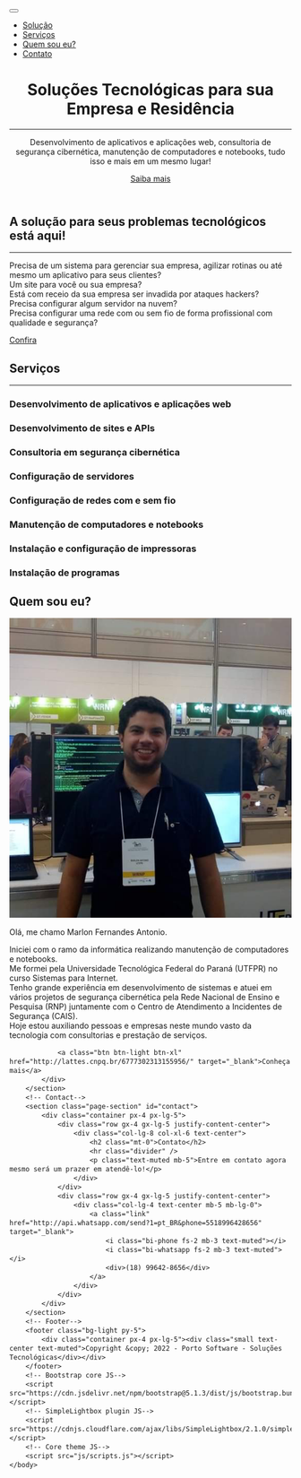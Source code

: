 <!DOCTYPE html>
<html lang="pt_BR">
    <head>
        <meta charset="utf-8" />
        <meta name="viewport" content="width=device-width, initial-scale=1, shrink-to-fit=no" />
        <meta name="description" content="" />
        <meta name="author" content="Marlon Fernandes Antonio" />
        <title>Porto Software - Soluções Tecnológicas</title>
        <!-- Favicon-->
        <link rel="icon" type="image/x-icon" href="assets/favicon.ico" />
        <!-- Bootstrap Icons-->
        <link href="https://cdn.jsdelivr.net/npm/bootstrap-icons@1.8.0/font/bootstrap-icons.css" rel="stylesheet" />
        <!-- Google fonts-->
        <link href="https://fonts.googleapis.com/css?family=Merriweather+Sans:400,700" rel="stylesheet" />
        <link href="https://fonts.googleapis.com/css?family=Merriweather:400,300,300italic,400italic,700,700italic" rel="stylesheet" type="text/css" />
        <!-- SimpleLightbox plugin CSS-->
        <link href="https://cdnjs.cloudflare.com/ajax/libs/SimpleLightbox/2.1.0/simpleLightbox.min.css" rel="stylesheet" />
        <!-- Core theme CSS (includes Bootstrap)-->
        <link href="css/styles.css" rel="stylesheet" />
    </head>
    <body id="page-top">
        <!-- Navigation-->
        <nav class="navbar navbar-expand-lg navbar-light fixed-top py-3" id="mainNav">
            <div class="container px-4 px-lg-5 logo">
                <span class="span_logo"></span>
                <button class="navbar-toggler navbar-toggler-right" type="button" data-bs-toggle="collapse" data-bs-target="#navbarResponsive" aria-controls="navbarResponsive" aria-expanded="false" aria-label="Toggle navigation"><span class="navbar-toggler-icon"></span></button>
                <div class="collapse navbar-collapse" id="navbarResponsive">
                    <ul class="navbar-nav ms-auto my-2 my-lg-0">
                        <li class="nav-item"><a class="nav-link" href="#solution">Solução</a></li>
                        <li class="nav-item"><a class="nav-link" href="#services">Serviços</a></li>
                        <!-- <li class="nav-item"><a class="nav-link" href="#portfolio">Portfolio</a></li> -->
                        <li class="nav-item"><a class="nav-link" href="#me">Quem sou eu?</a></li>
                        <li class="nav-item"><a class="nav-link" href="#contact">Contato</a></li>
                    </ul>
                </div>
            </div>
        </nav>
        <!-- Masthead-->
        <header class="masthead">
            <div class="container px-4 px-lg-5 h-100">
                <div class="row gx-4 gx-lg-5 h-100 align-items-center justify-content-center text-center">
                    <div class="col-lg-8 align-self-end">
                        <h1 class="text-white font-weight-bold">Soluções Tecnológicas para sua Empresa e Residência</h1>
                        <hr class="divider" />
                    </div>
                    <div class="col-lg-8 align-self-baseline">
                        <p class="text-white-75 mb-5">
                            Desenvolvimento de aplicativos e aplicações web, consultoria de segurança cibernética, manutenção de computadores e notebooks, tudo isso e mais em um mesmo lugar!
                        </p>
                        <a class="btn btn-primary btn-xl" href="#solution">Saiba mais</a>
                    </div>
                </div>
            </div>
        </header>
        <!-- About-->
        <section class="page-section bg-primary" id="solution">
            <div class="container px-4 px-lg-5">
                <div class="row gx-4 gx-lg-5 justify-content-center">
                    <div class="col-lg-8 text-center">
                        <h2 class="text-white mt-0">A solução para seus problemas tecnológicos está aqui!</h2>
                        <hr class="divider divider-light" />
                        <p class="text-white-75 mb-4">
                            <i class="bi bi-arrow-right-circle"></i> Precisa de um sistema para gerenciar sua empresa, agilizar rotinas ou até mesmo um aplicativo para seus clientes? 
                            <br />
                            <i class="bi bi-arrow-right-circle"></i> Um site para você ou sua empresa? 
                            <br />
                            <i class="bi bi-arrow-right-circle"></i> Está com receio da sua empresa ser invadida por ataques hackers?
                            <br />
                            <i class="bi bi-arrow-right-circle"></i> Precisa configurar algum servidor na nuvem?
                            <br />
                            <i class="bi bi-arrow-right-circle"></i> Precisa configurar uma rede com ou sem fio de forma profissional com qualidade e segurança?
                        </p>
                        <a class="btn btn-light btn-xl" href="#services">Confira</a>
                    </div>
                </div>
            </div>
        </section>
        <!-- Services-->
        <section class="page-section" id="services">
            <div class="container px-4 px-lg-5">
                <h2 class="text-center mt-0">Serviços</h2>
                <hr class="divider" />
                <div class="row gx-4 gx-lg-5">
                    <div class="col-lg-3 col-md-6 text-center">
                        <div class="mt-5">
                            <div class="mb-2"><i class="bi-code-square fs-1 text-primary"></i></div>
                            <h3 class="h4 mb-2">Desenvolvimento de aplicativos e aplicações web</h3>
                            <!-- <p class="text-muted mb-0">Is it really open source if it's not made with love?</p> -->
                        </div>
                    </div>
                    <div class="col-lg-3 col-md-6 text-center">
                        <div class="mt-5">
                            <div class="mb-2"><i class="bi-globe fs-1 text-primary"></i></div>
                            <h3 class="h4 mb-2">Desenvolvimento de sites e APIs</h3>
                            <!-- <p class="text-muted mb-0">Is it really open source if it's not made with love?</p> -->
                        </div>
                    </div>
                    <div class="col-lg-3 col-md-6 text-center">
                        <div class="mt-5">
                            <div class="mb-2"><i class="bi-shield-lock fs-1 text-primary"></i></div>
                            <h3 class="h4 mb-2">Consultoria em segurança cibernética</h3>
                            <!-- <p class="text-muted mb-0">Is it really open source if it's not made with love?</p> -->
                        </div>
                    </div>
                    <div class="col-lg-3 col-md-6 text-center">
                        <div class="mt-5">
                            <div class="mb-2"><i class="bi-pc fs-1 text-primary"></i></div>
                            <h3 class="h4 mb-2">Configuração de servidores</h3>
                            <!-- <p class="text-muted mb-0">You can use this design as is, or you can make changes!</p> -->
                        </div>
                    </div>
                    <div class="col-lg-3 col-md-6 text-center">
                        <div class="mt-5">
                            <div class="mb-2"><i class="bi-router fs-1 text-primary"></i></div>
                            <h3 class="h4 mb-2">Configuração de redes com e sem fio</h3>
                            <!-- <p class="text-muted mb-0">All dependencies are kept current to keep things fresh.</p> -->
                        </div>
                    </div>
                    <div class="col-lg-3 col-md-6 text-center">
                        <div class="mt-5">
                            <div class="mb-2"><i class="bi-tools fs-1 text-primary"></i></div>
                            <h3 class="h4 mb-2">Manutenção de computadores e notebooks</h3>
                            <!-- <p class="text-muted mb-0">Our themes are updated regularly to keep them bug free!</p> -->
                        </div>
                    </div>
                    <div class="col-lg-3 col-md-6 text-center">
                        <div class="mt-5">
                            <div class="mb-2"><i class="bi-printer fs-1 text-primary"></i></div>
                            <h3 class="h4 mb-2">Instalação e configuração de impressoras</h3>
                            <!-- <p class="text-muted mb-0">Is it really open source if it's not made with love?</p> -->
                        </div>
                    </div>
                    <div class="col-lg-3 col-md-6 text-center">
                        <div class="mt-5">
                            <div class="mb-2"><i class="bi-laptop fs-1 text-primary"></i></div>
                            <h3 class="h4 mb-2">Instalação de programas</h3>
                            <!-- <p class="text-muted mb-0">Is it really open source if it's not made with love?</p> -->
                        </div>
                    </div>
                </div>
            </div>
        </section>
        <section class="page-section bg-dark text-white" id="me">
            <div class="container px-4 px-lg-5 text-center">
                <h2 class="mb-4">Quem sou eu?</h2>
                <div class="row justify-content-center">
                    <div class="col-lg-4 col-md-6">
                        <img class="img-thumbnail" src="assets/img/team/marlon_perfil.png" alt="Foto de Marlon Fernandes Antonio" />
                    </div>
                    <div class="col-lg-8 col-md-6" style="text-align: left;">
                        <p>
                            Olá, me chamo Marlon Fernandes Antonio. 
                        </p>
                        <p>
                            Iniciei com o ramo da informática realizando manutenção de computadores e notebooks. <br />
                            Me formei pela Universidade Tecnológica Federal do Paraná (UTFPR) no curso Sistemas para Internet. <br />
                            Tenho grande experiência em desenvolvimento de sistemas e atuei em vários projetos de segurança cibernética pela Rede Nacional de Ensino e Pesquisa (RNP) juntamente
                            com o Centro de Atendimento a Incidentes de Segurança (CAIS). <br />
                            Hoje estou auxiliando pessoas e empresas neste mundo vasto da tecnologia com consultorias e prestação de serviços.
                        </p>
                    </div>
                </div>

                <a class="btn btn-light btn-xl" href="http://lattes.cnpq.br/6777302313155956/" target="_blank">Conheça mais</a>
            </div>
        </section>
        <!-- Contact-->
        <section class="page-section" id="contact">
            <div class="container px-4 px-lg-5">
                <div class="row gx-4 gx-lg-5 justify-content-center">
                    <div class="col-lg-8 col-xl-6 text-center">
                        <h2 class="mt-0">Contato</h2>
                        <hr class="divider" />
                        <p class="text-muted mb-5">Entre em contato agora mesmo será um prazer em atendê-lo!</p>
                    </div>
                </div>
                <div class="row gx-4 gx-lg-5 justify-content-center">
                    <div class="col-lg-4 text-center mb-5 mb-lg-0">
                        <a class="link" href="http://api.whatsapp.com/send?1=pt_BR&phone=5518996428656" target="_blank">
                            <i class="bi-phone fs-2 mb-3 text-muted"></i>
                            <i class="bi-whatsapp fs-2 mb-3 text-muted"></i>
                            <div>(18) 99642-8656</div>
                        </a>
                    </div>
                </div>
            </div>
        </section>
        <!-- Footer-->
        <footer class="bg-light py-5">
            <div class="container px-4 px-lg-5"><div class="small text-center text-muted">Copyright &copy; 2022 - Porto Software - Soluções Tecnológicas</div></div>
        </footer>
        <!-- Bootstrap core JS-->
        <script src="https://cdn.jsdelivr.net/npm/bootstrap@5.1.3/dist/js/bootstrap.bundle.min.js"></script>
        <!-- SimpleLightbox plugin JS-->
        <script src="https://cdnjs.cloudflare.com/ajax/libs/SimpleLightbox/2.1.0/simpleLightbox.min.js"></script>
        <!-- Core theme JS-->
        <script src="js/scripts.js"></script>
    </body>
</html>

